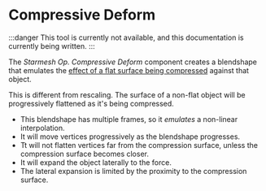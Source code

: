 ﻿# Compressive Deform

:::danger
This tool is currently not available, and this documentation is currently being written.
:::

The *Starmesh Op. Compressive Deform* component creates a blendshape that emulates the [effect of a flat surface being compressed](https://en.wikipedia.org/wiki/Poisson%27s_ratio)
against that object.

This is different from rescaling. The surface of a non-flat object will be progressively flattened as it's being compressed.
- This blendshape has multiple frames, so it *emulates* a non-linear interpolation.
- It will move vertices progressively as the blendshape progresses.
- Tt will not flatten vertices far from the compression surface, unless the compression surface becomes closer.
- It will expand the object laterally to the force.
- The lateral expansion is limited by the proximity to the compression surface.
